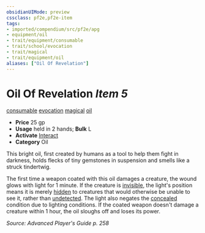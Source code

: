 ```yaml
---
obsidianUIMode: preview
cssclass: pf2e,pf2e-item
tags:
- imported/compendium/src/pf2e/apg
- equipment/oil
- trait/equipment/consumable
- trait/school/evocation
- trait/magical
- trait/equipment/oil
aliases: ["Oil Of Revelation"]
---
```

# Oil Of Revelation *Item 5*  
[consumable](consumable.md)  [evocation](evocation.md)  [magical](magical.md)  [oil](oil.md)  

- **Price** 25 gp
- **Usage** held in 2 hands; **Bulk** L
- **Activate** [Interact](interact.md)
- **Category** Oil

This bright oil, first created by humans as a tool to help them fight in darkness, holds flecks of tiny gemstones in suspension and smells like a struck tindertwig.

The first time a weapon coated with this oil damages a creature, the wound glows with light for 1 minute. If the creature is [invisible](conditions.md#Invisible), the light's position means it is merely [hidden](conditions.md#Hidden) to creatures that would otherwise be unable to see it, rather than [undetected](conditions.md#Undetected). The light also negates the [concealed](conditions.md#Concealed) condition due to lighting conditions. If the coated weapon doesn't damage a creature within 1 hour, the oil sloughs off and loses its power.

*Source: Advanced Player's Guide p. 258*